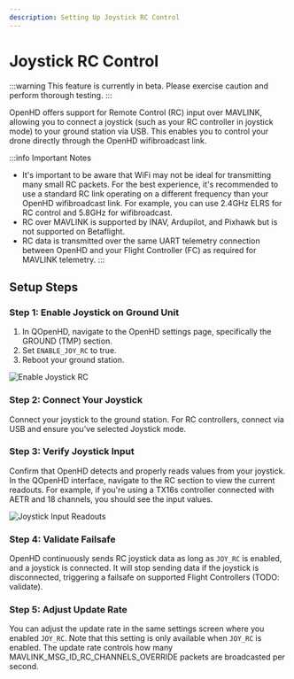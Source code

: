 ```yaml
---
description: Setting Up Joystick RC Control
---
```


# Joystick RC Control

:::warning
This feature is currently in beta. Please exercise caution and perform thorough testing.
:::

OpenHD offers support for Remote Control (RC) input over MAVLINK, allowing you to connect a joystick (such as your RC controller in joystick mode) to your ground station via USB. This enables you to control your drone directly through the OpenHD wifibroadcast link.

:::info Important Notes
- It's important to be aware that WiFi may not be ideal for transmitting many small RC packets. For the best experience, it's recommended to use a standard RC link operating on a different frequency than your OpenHD wifibroadcast link. For example, you can use 2.4GHz ELRS for RC control and 5.8GHz for wifibroadcast.
- RC over MAVLINK is supported by INAV, Ardupilot, and Pixhawk but is not supported on Betaflight.
- RC data is transmitted over the same UART telemetry connection between OpenHD and your Flight Controller (FC) as required for MAVLINK telemetry.
:::

## Setup Steps

### Step 1: Enable Joystick on Ground Unit

1. In QOpenHD, navigate to the OpenHD settings page, specifically the GROUND (TMP) section.
2. Set `ENABLE_JOY_RC` to true.
3. Reboot your ground station.

![Enable Joystick RC](/img/assets/Screenshot_from_2022-11-12_17-42-46.png)

### Step 2: Connect Your Joystick

Connect your joystick to the ground station. For RC controllers, connect via USB and ensure you've selected Joystick mode.

### Step 3: Verify Joystick Input

Confirm that OpenHD detects and properly reads values from your joystick. In the QOpenHD interface, navigate to the RC section to view the current readouts. For example, if you're using a TX16s controller connected with AETR and 18 channels, you should see the input values.

![Joystick Input Readouts](/img/assets/Screenshot_from_2022-11-12_17-45-44.png)

### Step 4: Validate Failsafe

OpenHD continuously sends RC joystick data as long as `JOY_RC` is enabled, and a joystick is connected. It will stop sending data if the joystick is disconnected, triggering a failsafe on supported Flight Controllers (TODO: validate).

### Step 5: Adjust Update Rate

You can adjust the update rate in the same settings screen where you enabled `JOY_RC`. Note that this setting is only available when `JOY_RC` is enabled. The update rate controls how many MAVLINK_MSG_ID_RC_CHANNELS_OVERRIDE packets are broadcasted per second.